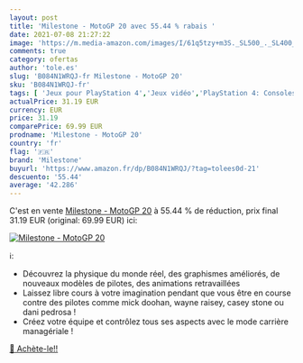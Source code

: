```yaml
---
layout: post
title: 'Milestone - MotoGP 20 avec 55.44 % rabais '
date: 2021-07-08 21:27:22
image: 'https://m.media-amazon.com/images/I/61q5tzy+m3S._SL500_._SL400_.jpg'
comments: true
category: ofertas
author: 'tole.es'
slug: 'B084N1WRQJ-fr Milestone - MotoGP 20'
sku: 'B084N1WRQJ-fr'
tags: [ 'Jeux pour PlayStation 4','Jeux vidéo','PlayStation 4: Consoles, jeux et accessoires','milestone', ]
actualPrice: 31.19 EUR
currency: EUR
price: 31.19
comparePrice: 69.99 EUR
prodname: 'Milestone - MotoGP 20'
country: 'fr'
flag: '🇫🇷'
brand: 'Milestone'
buyurl: 'https://www.amazon.fr/dp/B084N1WRQJ/?tag=tolees0d-21'
descuento: '55.44'
average: '42.286'
---
```


C'est en vente [Milestone - MotoGP 20](https://www.amazon.fr/dp/B084N1WRQJ/?tag=tolees0d-21)  à  55.44 % de réduction, prix final  31.19 EUR (original: 69.99 EUR) ici:

[![Milestone - MotoGP 20](https://m.media-amazon.com/images/I/61q5tzy+m3S._SL500_._SL400_.jpg)](https://www.amazon.fr/dp/B084N1WRQJ/?tag=tolees0d-21)

ℹ️:

- Découvrez la physique du monde réel, des graphismes améliorés, de nouveaux modèles de pilotes, des animations retravaillées
- Laissez libre cours à votre imagination pendant que vous être en course contre des pilotes comme mick doohan, wayne raisey, casey stone ou dani pedrosa !
- Créez votre équipe et contrôlez tous ses aspects avec le mode carrière managériale !

[🛒 Achète-le!!](https://www.amazon.fr/dp/B084N1WRQJ/?tag=tolees0d-21)
